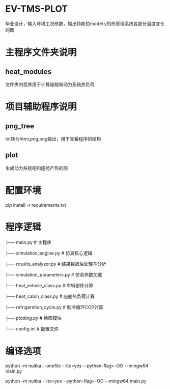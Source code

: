 # EV-TMS-PLOT
毕业设计，输入环境工况参数，输出特斯拉model y的热管理系统各部分温度变化的图
# 主程序文件夹说明
## heat_modules
文件夹内程序用于计算座舱和动力系统热负荷

# 项目辅助程序说明
## png_tree
txt转为html,png,png输出，用于查看程序的结构

## plot
生成动力系统吧和座舱产热的图

# 配置环境
pip install -r requirements.txt

# 程序逻辑
├── main.py                     # 主程序

├── simulation_engine.py        # 仿真核心逻辑

├── results_analyzer.py         # 结果数据后处理与分析

├── simulation_parameters.py    # 仿真参数加载

├── heat_vehicle_class.py       # 车辆部件计算

├── heat_cabin_class.py          # 座舱热负荷计算

├── refrigeration_cycle.py      # 制冷循环COP计算

├── plotting.py                 # 绘图模块

└── config.ini                  # 配置文件

# 编译选项
python -m nuitka --onefile --lto=yes --python-flag=-OO --mingw64 main.py

python -m nuitka --lto=yes --python-flag=-OO --mingw64 main.py
